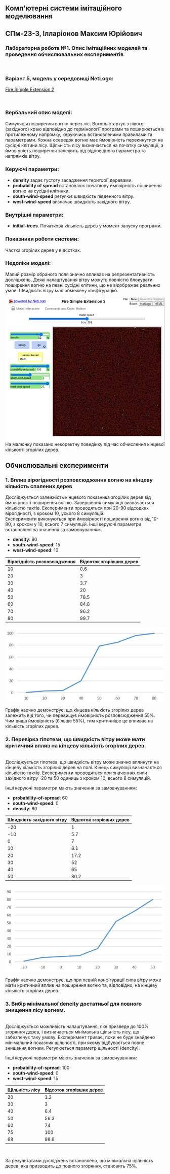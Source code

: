 ## Комп'ютерні системи імітаційного моделювання
## СПм-23-3, **Ілларіонов Максим Юрійович**
### Лабораторна робота №**1**. Опис імітаційних моделей та проведення обчислювальних експериментів

<br>

### Варіант 5, модель у середовищі NetLogo:
[Fire Simple Extension 2](http://www.netlogoweb.org/launch#http://www.netlogoweb.org/assets/modelslib/IABM%20Textbook/chapter%203/Fire%20Extensions/Fire%20Simple%20Extension%202.nlogo)

<br>

### Вербальний опис моделі:
Симуляція поширення вогню через ліс. Вогонь стартує з лівого (західного) краю відповідно до термінології програми та поширюється в протилежному напрямку, керуючись встановленими правилами та параметрами. Кожна осередок вогню має ймовірність перекинутися на сусідні клітини лісу. Щільність лісу визначається на початку симуляції, а ймовірність поширення залежить від відповідного параметра та напрямків вітру.

### Керуючі параметри:
- **density** задає густоту засадження території деревами.
- **probability of spread** встановлює початкову ймовірність поширення вогню на сусідні клітинки.
- **south-wind-speed** регулює швидкість південного вітру.
- **west-wind-speed** визначає швидкість західного вітру.

### Внутрішні параметри:
- **initial-trees**. Початкова кількість дерев у момент запуску програми.

### Показники роботи системи:
 Частка згорілих дерев у відсотках.

 ### Недоліки моделі:
 Малий розмір обраного поля значно впливає на репрезентативність досліджень. Деякі налаштування вітру можуть повністю блокувати поширення вогню на певні сусідні клітини, що не відображає реальних умов. Швидкість вітру має обмежену конфігурацію.

![Некоректне відображення кількості згорілих дерев](photo.png)
На малюнку показано некоректну поведінку під час обчислення кінцевої кількості згорілих дерев.
<br>

## Обчислювальні експерименти

### 1. Вплив вірогідності розповсюдження вогню на кінцеву кількість спалених дерев

Досліджується залежність кінцевого показника згорілих дерев від ймовірності поширення вогню. Завершення симуляції визначається кількістю тактів.
Експерименти проводяться при 20-90 відсодках вірогідності, з кроком 10, усього 8 симуляцій.  
Експерименти виконуються при ймовірності поширення вогню від 10-80, з кроком у 10, всього 7 симуляцій.
Інші керуючі параметри встановлені на значення за замовчуванням.
- **density**: 80
- **south-wind-speed**: 15
- **west-wind-speed**: 10

<table>
<thead>
<tr><th>Вірогідність розповсюдження</th> <th>Відсоток згорівших дерев</th></tr>
</thead>
<tbody>
<tr><td>10</td><td>0.6</td></tr>
<tr><td>20</td><td>3</td></tr>
<tr><td>30</td><td>3.7</td></tr>
<tr><td>40</td><td>20</td></tr>
<tr><td>50</td><td>78.5</td></tr>
<tr><td>60</td><td>84.8</td></tr>
<tr><td>70</td><td>96.2</td></tr>
<tr><td>80</td><td>99.7</td></tr>
</tbody>
</table>

![Залежність кінцевої кількості згорілих дерев від ймовірності поширення вогню](photo1.png)
<br>

Графік наочно демонструє, що кінцева кількість згорілих дерев залежить від того, чи перевищує ймовірність розповсюдження 55%. Чим вища ймовірність (більше 55%), тим критичніше це впливає на кількість згорілих дерев.

### 2. Перевірка гіпотези, що швидкість вітру може мати критичний вплив на кінцеву кількість згорілих дерев.
<br>
Досліджується гіпотеза, що швидкість вітру може значно вплинути на кінцеву кількість згорілих дерев на полі. Кінець симуляції визначається кількістю тактів. Експерименти проводяться при значеннях сили західного вітру -20 та 50 одиниць з кроком 10, всього 8 симуляцій.

Інші керуючі параметри мають значення за замовчуванням:
- **probability-of-spread**: 60
- **south-wind-speed**: 0
- **density**: 80

<table>
<thead>
<tr><th>Швидкість західного вітру</th> <th>Відсоток згорівших дерев</th></tr>
</thead>
<tbody>
<tr><td>-20</td><td>1</td></tr>
<tr><td>-10</td><td>5.7</td></tr>
<tr><td>0</td><td>7</td></tr>
<tr><td>10</td><td>8.1</td></tr>
<tr><td>20</td><td>17.2</td></tr>
<tr><td>30</td><td>52</td></tr>
<tr><td>40</td><td>65</td></tr>
<tr><td>50</td><td>80.2</td></tr>
</tbody>
</table>

![Графік, що показує залежність кінцевої кількості згорілих дерев від інтенсивності західного вітру](photo2.png)

Графік наочно демонструє, що при певній конфігурації сила вітру може мати критичний вплив на поширення вогню та, відповідно, на кінцеву кількість згорілих дерев.


### 3. Вибір мінімальної dencity достатньої для повного знищення лісу вогнем.
<br>
Досліджується можливість налаштування, яке призведе до 100% згоряння дерев, і визначається мінімальна щільність лісу, що забезпечує таку умову. Експеримент триває, поки не буде знайдено мінімальний показник щільності, при якому відбувається повне знищення вогнем. Регулюється параметр щільності (dencity).

Інші керуючі параметри мають значення за замовчуванням:
- **probability-of-spread**: 100
- **south-wind-speed**: 0
- **west-wind-speed**: 15

 <table>
<thead>
<tr><th>Щільність лісу</th> <th>Відсоток згорівших дерев</th></tr>
</thead>
<tbody>
<tr><td>20</td><td>1.2</td></tr>
<tr><td>30</td><td>3</td></tr>
<tr><td>40</td><td>6.4</td></tr>
<tr><td>50</td><td>56.3</td></tr>
<tr><td>60</td><td>74</td></tr>
<tr><td>75</td><td>100</td></tr>
<tr><td>68</td><td>98.6</td></tr>
</tbody>
</table>

<br>

За результатами досліджень встановлено, що мінімальна щільність дерев, яка призводить до повного згоряння, становить 75%. 